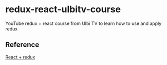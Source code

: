 # redux-react-ulbitv-course
YouTube redux + react course from Ulbi TV to learn how to use and apply redux
## Reference
[React + redux](https://www.youtube.com/watch?v=5Qtqzeh5FeM&list=PL6DxKON1uLOHsBCJ_vVuvRsW84VnqmPp6)
